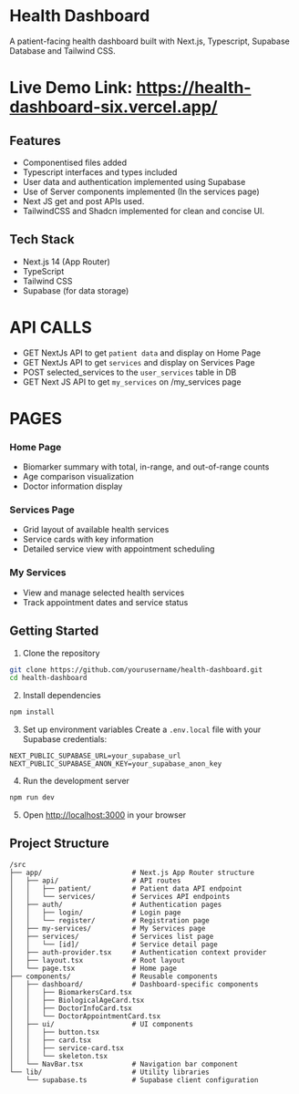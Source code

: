 # Health Dashboard

A patient-facing health dashboard built with Next.js, Typescript, Supabase Database and Tailwind CSS.

# Live Demo Link: https://health-dashboard-six.vercel.app/

## Features

- Componentised files added
- Typescript interfaces and types included
- User data and authentication implemented using Supabase
- Use of Server components implemented (In the services page)
- Next JS get and post APIs used.
- TailwindCSS and Shadcn implemented for clean and concise UI. 

## Tech Stack

- Next.js 14 (App Router)
- TypeScript
- Tailwind CSS
- Supabase (for data storage)

# API CALLS
- GET NextJs API to get `patient data` and display on Home Page
- GET NextJs API to get `services` and display on Services Page
- POST selected_services to the `user_services` table in DB
- GET Next JS API to get `my_services` on /my_services page

# PAGES

### Home Page
- Biomarker summary with total, in-range, and out-of-range counts
- Age comparison visualization
- Doctor information display

### Services Page
- Grid layout of available health services
- Service cards with key information
- Detailed service view with appointment scheduling

### My Services
- View and manage selected health services
- Track appointment dates and service status


## Getting Started

1. Clone the repository
```bash
git clone https://github.com/yourusername/health-dashboard.git
cd health-dashboard
```

2. Install dependencies
```bash
npm install
```

3. Set up environment variables
Create a `.env.local` file with your Supabase credentials:
```env
NEXT_PUBLIC_SUPABASE_URL=your_supabase_url
NEXT_PUBLIC_SUPABASE_ANON_KEY=your_supabase_anon_key
```

4. Run the development server
```bash
npm run dev
```

5. Open [http://localhost:3000](http://localhost:3000) in your browser

## Project Structure

```
/src
├── app/                      # Next.js App Router structure
│   ├── api/                  # API routes
│   │   ├── patient/          # Patient data API endpoint
│   │   └── services/         # Services API endpoints
│   ├── auth/                 # Authentication pages
│   │   ├── login/            # Login page
│   │   └── register/         # Registration page
│   ├── my-services/          # My Services page
│   ├── services/             # Services list page
│   │   └── [id]/             # Service detail page
│   ├── auth-provider.tsx     # Authentication context provider
│   ├── layout.tsx            # Root layout
│   └── page.tsx              # Home page
├── components/               # Reusable components
│   ├── dashboard/            # Dashboard-specific components
│   │   ├── BiomarkersCard.tsx
│   │   ├── BiologicalAgeCard.tsx
│   │   ├── DoctorInfoCard.tsx
│   │   └── DoctorAppointmentCard.tsx
│   ├── ui/                   # UI components
│   │   ├── button.tsx
│   │   ├── card.tsx
│   │   ├── service-card.tsx
│   │   └── skeleton.tsx
│   └── NavBar.tsx            # Navigation bar component
└── lib/                      # Utility libraries
    └── supabase.ts           # Supabase client configuration
```

